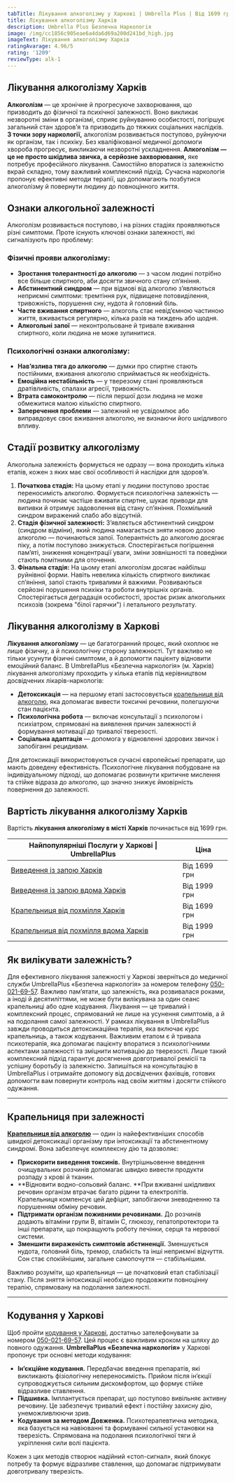 ```yaml
---
tabTitle: Лікування алкоголізму у Харкові | Umbrella Plus | Від 1699 грн
title: Лікування алкоголізму Харків
description: Umbrella Plus Безпечна Наркологія
image: /img/cc1856c905eae6a4da6d69a200d241bd_high.jpg
imageText: Лікування алкоголізму Харків
ratingAvarage: 4.96/5
rating: '1209'
reviewType: alk-1
---
```


## Лікування алкоголізму Харків

**Алкоголізм** — це хронічне й прогресуюче захворювання, що призводить до фізичної та психічної залежності. Воно викликає незворотні зміни в організмі, сприяє руйнуванню особистості, погіршує загальний стан здоров’я та призводить до тяжких соціальних наслідків. **З точки зору наркології,** алкоголізм розвивається поступово, руйнуючи як організм, так і психіку. Без кваліфікованої медичної допомоги хвороба прогресує, викликаючи незворотні ускладнення. **Алкоголізм — це не просто шкідлива звичка, а серйозне захворювання,** яке потребує професійного лікування. Самостійно впоратися із залежністю вкрай складно, тому важливий комплексний підхід. Сучасна наркологія пропонує ефективні методи терапії, що допомагають позбутися алкоголізму й повернути людину до повноцінного життя.

## Ознаки алкогольної залежності

Алкоголізм розвивається поступово, і на різних стадіях проявляються різні симптоми. Проте існують ключові ознаки залежності, які сигналізують про проблему:

### Фізичні прояви алкоголізму:

* **Зростання толерантності до алкоголю** — з часом людині потрібно все більше спиртного, аби досягти звичного стану сп’яніння.
* **Абстинентний синдром** — при відмові від алкоголю з’являються неприємні симптоми: тремтіння рук, підвищене потовиділення, тривожність, порушення сну, нудота й головний біль.
* **Часте вживання спиртного** — алкоголь стає невід’ємною частиною життя, вживається регулярно, кілька разів на тиждень або щодня.
* **Алкогольні запої** — неконтрольоване й тривале вживання спиртного, коли людина не може зупинитися.

### Психологічні ознаки алкоголізму:

* **Нав’язлива тяга до алкоголю** — думки про спиртне стають постійними, вживання алкоголю сприймається як необхідність.
* **Емоційна нестабільність** — у тверезому стані проявляються дратівливість, спалахи агресії, тривожність.
* **Втрата самоконтролю** — після першої дози людина не може обмежитися малою кількістю спиртного.
* **Заперечення проблеми** — залежний не усвідомлює або виправдовує своє вживання алкоголю, не визнаючи його шкідливого впливу.

## Стадії розвитку алкоголізму

Алкогольна залежність формується не одразу — вона проходить кілька етапів, кожен з яких має свої особливості й наслідки для здоров’я.

1. **Початкова стадія:**
   На цьому етапі у людини поступово зростає переносимість алкоголю. Формується психологічна залежність — людина починає частіше вживати спиртне, шукає приводи для випивки й отримує задоволення від стану сп’яніння. Похмільний синдром виражений слабо або відсутній.
2. **Стадія фізичної залежності:**
   З’являється абстинентний синдром (синдром відміни), який людина намагається зняти новою дозою алкоголю — починаються запої. Толерантність до алкоголю досягає піку, а потім поступово знижується. Спостерігається погіршення пам’яті, зниження концентрації уваги, зміни зовнішності та поведінки стають помітними для оточення.
3. **Фінальна стадія:**
   На цьому етапі алкоголізм досягає найбільш руйнівної форми. Навіть невелика кількість спиртного викликає сп’яніння, запої стають тривалими й важкими. Розвиваються серйозні порушення психіки та роботи внутрішніх органів. Спостерігається деградація особистості, зростає ризик алкогольних психозів (зокрема "білої гарячки") і летального результату.

## Лікування алкоголізму в Харкові

**Лікування алкоголізму** — це багатогранний процес, який охоплює не лише фізичну, а й психологічну сторону залежності. Тут важливо не тільки усунути фізичні симптоми, а й допомогти пацієнту відновити емоційний баланс. В UmbrellaPlus «Безпечна наркологія» (м. Харків) лікування алкоголізму проходить у кілька етапів під керівництвом досвідчених лікарів-наркологів:

* **Детоксикація** — на першому етапі застосовується [крапельниця від алкоголю](https://umbrella-plus.com.ua/uk/kharkiv/vivod-iz-zapoia-kharkiv-ua/), яка допомагає вивести токсичні речовини, полегшуючи стан пацієнта.
* **Психологічна робота** — включає консультації з психологом і психіатром, спрямовані на виявлення причин залежності й формування мотивації до тривалої тверезості.
* **Соціальна адаптація** — допомога у відновленні здорових звичок і запобіганні рецидивам.

Для детоксикації використовуються сучасні європейські препарати, що мають доведену ефективність. Психологічне лікування побудоване на індивідуальному підході, що допомагає розвинути критичне мислення та стійке відраза до алкоголю, що значно знижує ймовірність повернення до залежності.

## Вартість лікування алкоголізму Харків

Вартість **лікування алкоголізму в місті Харків** починається від 1699 грн.

| Найпопулярніші Послуги у Харкові \| UmbrellaPlus                                                                           | Ціна         |
| -------------------------------------------------------------------------------------------------------------------------- | ------------ |
| [Виведення із запою Харків](https://umbrella-plus.com.ua/uk/kharkiv/vivod-iz-zapoia-kharkiv-ua/)                           | Від 1699 грн |
| [Виведення із запою вдома Харків](https://umbrella-plus.com.ua/uk/kharkiv/vivod-iz-zapoia-na-domy-kharkiv-ua/)             | Від 1999 грн |
| [Крапельниця від похмілля Харків](https://umbrella-plus.com.ua/uk/kharkiv/kapelnica_ot_alkogola_kharkiv-ua/)               | Від 1699 грн |
| [Крапельниця від похмілля вдома Харків](https://umbrella-plus.com.ua/uk/kharkiv/kapelnica_ot_alkogola_na_domy_kharkiv_ua/) | Від 1999 грн |

## Як вилікувати залежність?

Для ефективного лікування залежності у Харкові зверніться до медичної служби UmbrellaPlus «Безпечна наркологія» за номером телефону [050-021-69-57](tel:0500216957). Важливо пам’ятати, що залежність, яка розвивалася роками, а іноді й десятиліттями, не може бути вилікувана за один сеанс крапельниці або одне кодування. Лікування — це тривалий і комплексний процес, спрямований не лише на усунення симптомів, а й на подолання самої залежності. У рамках лікування в UmbrellaPlus завжди проводиться детоксикаційна терапія, яка включає курс крапельниць, а також кодування. Важливим етапом є й тривала психотерапія, яка допомагає пацієнту впоратися з психологічними аспектами залежності та зміцнити мотивацію до тверезості. Лише такий комплексний підхід гарантує досягнення довготривалої ремісії та успішну боротьбу із залежністю. Запишіться на консультацію в UmbrellaPlus і отримайте допомогу від досвідчених фахівців, готових допомогти вам повернути контроль над своїм життям і досягти стійкого одужання.

***

## Крапельниця при залежності

**[Крапельниця від алкоголю](https://umbrella-plus.com.ua/uk/kharkiv/kapelnica_ot_alkogola_kharkiv-ua/)** — один із найефективніших способів швидкої детоксикації організму при інтоксикації та абстинентному синдромі. Вона забезпечує комплексну дію та дозволяє:

* **Прискорити виведення токсинів.**
  Внутрішньовенне введення очищувальних розчинів допомагає швидко вивести продукти розпаду з крові й тканин.
* \*\*Відновити водно-сольовий баланс.
  \*\*При вживанні шкідливих речовин організм втрачає багато рідини та електролітів. Крапельниця компенсує цей дефіцит, запобігаючи зневодненню та порушенням обміну речовин.
* **Підтримати організм поживними речовинами.**
  До розчинів додають вітаміни групи B, вітамін C, глюкозу, гепатопротектори та інші препарати, що покращують роботу печінки, серця та нервової системи.
* **Зменшити вираженість симптомів абстиненції.**
  Зменшується нудота, головний біль, тремор, слабкість та інші неприємні відчуття. Сон стає спокійнішим, загальне самопочуття — стабільнішим.

Важливо розуміти, що крапельниця — це початковий етап стабілізації стану. Після зняття інтоксикації необхідно продовжити повноцінну терапію, спрямовану на подолання залежності.

***

## Кодування у Харкові

Щоб пройти [кодування у Харкові](https://umbrella-plus.com.ua/uk/kharkiv/kodirovka-ot-alkogolia-kharkiv-ua/), достатньо зателефонувати за номером [050-021-69-57](tel:0500216957). Цей процес є важливим кроком на шляху до повного одужання. **UmbrellaPlus «Безпечна наркологія»** у Харкові пропонує три основні методи кодування:

* **Ін’єкційне кодування.**
  Передбачає введення препаратів, які викликають фізіологічну непереносимість. Прийом після ін’єкції супроводжується сильним дискомфортом, що формує стійке відразливе ставлення.
* **Підшивка.**
  Імплантується препарат, що поступово вивільняє активну речовину. Це забезпечує тривалий ефект і постійну захисну дію, унеможливлюючи зрив.
* **Кодування за методом Довженка.**
  Психотерапевтична методика, яка базується на навіюванні та формуванні сильної установки на тверезість. Спрямована на подолання психологічної тяги й укріплення сили волі пацієнта.

Кожен з цих методів створює надійний «стоп-сигнал», який блокує потребу та формує відразливе ставлення, що допомагає підтримувати довготривалу тверезість.
